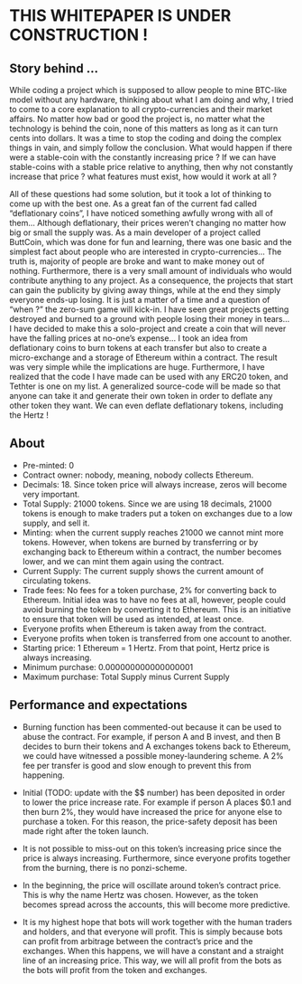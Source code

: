 # THIS WHITEPAPER IS UNDER CONSTRUCTION !

## Story behind ...
While coding a project which is supposed to allow people to mine BTC-like model without any hardware, thinking about what I am doing and why, I tried to come to a core explanation to all crypto-currencies and their market affairs. No matter how bad or good the project is, no matter what the technology is behind the coin, none of this matters as long as it can turn cents into dollars. It was a time to stop the coding and doing the complex things in vain, and simply follow the conclusion. What would happen if there were a stable-coin with the constantly increasing price ? If we can have stable-coins with a stable price relative to anything, then why not constantly increase that price ? what features must exist, how would it work at all ? 

All of these questions had some solution, but it took a lot of thinking to come up with the best one.  As a great fan of the current fad called “deflationary coins”, I have noticed something awfully wrong with all of them... Although deflationary, their prices weren’t changing no matter how big or small the supply was. As a main developer of a project called ButtCoin, which was done for fun and learning, there was one basic and the simplest fact about people who are interested in crypto-currencies... The truth is, majority of people are broke and want to make money out of nothing. Furthermore, there is a very small amount of individuals who would contribute anything to any project. As a consequence, the projects that start can gain the publicity by giving away things, while at the end they simply everyone ends-up losing.  It is just a matter of a time and a question of “when ?” the zero-sum game will kick-in. I have seen great projects getting destroyed and burned to a ground with people losing their money in tears... I have decided to make this a solo-project and create a coin that will never have the falling prices at no-one’s expense... I took an idea from deflationary coins to burn tokens at each transfer but also to create a micro-exchange and a storage of Ethereum within a contract. The result was very simple while the implications are huge. Furthermore, I have realized that the code I have made can be used with any ERC20 token, and Tethter is one on my list. A generalized source-code will be made so that anyone can take it and generate their own token in order to deflate any other token they want. We can even deflate deflationary tokens, including the Hertz !

## About
- Pre-minted: 0
- Contract owner: nobody, meaning, nobody collects Ethereum.
- Decimals: 18. Since token price will always increase, zeros will become very important.
- Total Supply: 21000 tokens. Since we are using 18 decimals, 21000 tokens is enough to make traders put a token on exchanges due to a low supply, and sell it.
- Minting: when the current supply reaches 21000 we cannot mint more tokens. However, when tokens are burned by transferring or by exchanging back to Ethereum within a contract, the number becomes lower, and we can mint them again using the contract.
- Current Supply: The current supply shows the current amount of circulating tokens.
- Trade fees: No fees for a token purchase, 2% for converting back to Ethereum. Initial idea was to have no fees at all, however, people could avoid burning the token by converting it to Ethereum. This is an initiative to ensure that token will be used as intended, at least once.
- Everyone profits when Ethereum is taken away from the contract.
- Everyone profits when token is transferred from one account to another.
- Starting price: 1 Ethereum = 1 Hertz. From that point, Hertz price is always increasing.
- Minimum purchase: 0.000000000000000001
- Maximum purchase: Total Supply minus Current Supply



## Performance and expectations
 
- Burning function has been commented-out because it can be used to abuse the contract. For example, if person A and B invest, and then B decides to burn their tokens and A exchanges tokens back to Ethereum, we could have witnessed a possible money-laundering scheme. A 2% fee per transfer is good and slow enough to prevent this from happening.

- Initial (TODO: update with the $$ number) has been deposited in order to lower the price increase rate. For example if person A places $0.1 and then burn 2%, they would have increased the price for anyone else to purchase a token. For this reason, the price-safety deposit has been made right after the token launch.

- It is not possible to miss-out on this token’s increasing price since the price is always increasing. Furthermore, since everyone profits together from the burning, there is no ponzi-scheme.

- In the beginning, the price will oscillate around token’s contract price. This is why the name Hertz was chosen. However, as the token becomes spread across the accounts, this will become more predictive.

- It is my highest hope that bots will work together with the human traders and holders, and that everyone will profit. This is simply because bots can profit from arbitrage between the contract’s price and the exchanges. When this happens, we will have a constant and a straight line of an increasing price. This way, we will all profit from the bots as the bots will profit from the token and exchanges.


